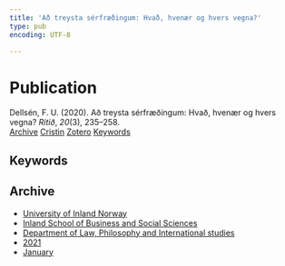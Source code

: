 ```yaml
---
title: 'Að treysta sérfræðingum: Hvað, hvenær og hvers vegna?'
type: pub
encoding: UTF-8

---
```

<h1>Publication</h1>
<article id="csl-bib-container-HPCUVQ54" class="csl-bib-container">
  <div class="csl-bib-body"> <div class="csl-entry">Dellsén, F. U. (2020). Að treysta sérfræðingum: Hvað, hvenær og hvers vegna? <i>Ritið</i>, <i>20</i>(3), 235–258.</div> </div>
  <div class="csl-bib-buttons">
    <a href="#taxonomy-article-HPCUVQ54" alt="archive" class="csl-bib-button">Archive</a>
    <a href="https://app.cristin.no/results/show.jsf?id=1876946" alt="Cristin" class="csl-bib-button">Cristin</a>
    <a href="http://zotero.org/groups/5881554/items/HPCUVQ54" alt="Zotero" class="csl-bib-button">Zotero</a>
    <a href="#keywords-article-HPCUVQ54" alt="keywords" class="csl-bib-button">Keywords</a>
  </div>
  <div id="csl-bib-meta-container-HPCUVQ54"></div>
</article>
<div id="csl-bib-meta-HPCUVQ54" class="csl-bib-meta">
  <article id="keywords-article-HPCUVQ54" class="keywords-article">
    <h1>Keywords</h1>
    
  </article>
  <article id="taxonomy-article-HPCUVQ54" class="taxonomy-article">
    <h1>Archive</h1>
    <ul>
      <li>
        <a href="/en/archive/?key=3DCRN523">University of Inland Norway</a>
      </li>
      <li>
        <a href="/en/archive/?key=DU8Q9LN9">Inland School of Business and Social Sciences</a>
      </li>
      <li>
        <a href="/en/archive/?key=ITYAG68H">Department of Law, Philosophy and International studies</a>
      </li>
      <li>
        <a href="/en/archive/?key=VFX285I3">2021</a>
      </li>
      <li>
        <a href="/en/archive/?key=8SIG9TJ6">January</a>
      </li>
    </ul>
  </article>
</div>
